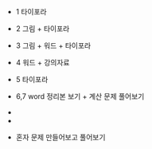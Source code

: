 - 1 타이포라

- 2 그림 + 타이포라

- 3 그림 + 워드 + 타이포라

- 4 워드 + 강의자료

- 5 타이포라

- 6,7 word 정리본 보기 + 계산 문제 풀어보기

- 

- 

- 혼자 문제 만들어보고 풀어보기

  
